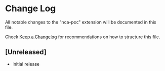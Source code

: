 # Change Log

All notable changes to the "nca-poc" extension will be documented in this file.

Check [Keep a Changelog](http://keepachangelog.com/) for recommendations on how to structure this file.

## [Unreleased]

- Initial release